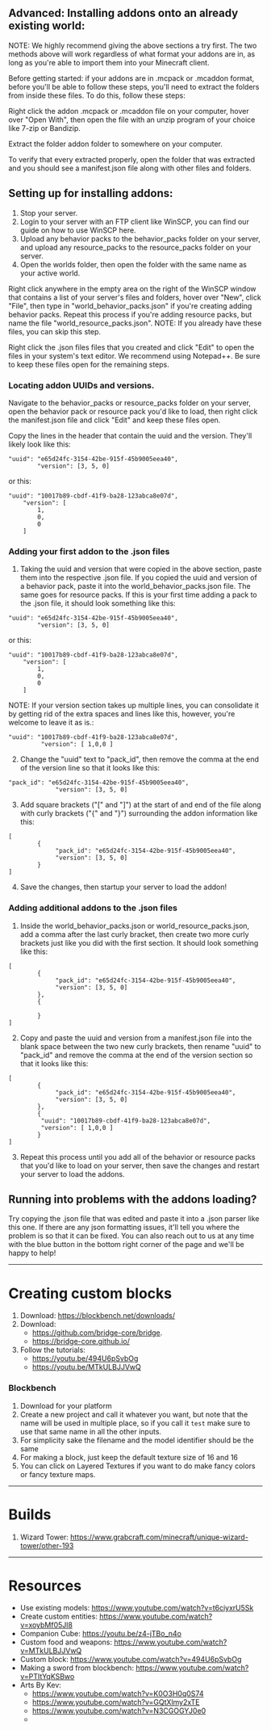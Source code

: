 ## Advanced: Installing addons onto an already existing world:
NOTE: We highly recommend giving the above sections a try first. The two methods above will work regardless of what format your addons are in, as long as you're able to import them into your Minecraft client.

Before getting started: if your addons are in .mcpack or .mcaddon format, before you'll be able to follow these steps, you'll need to extract the folders from inside these files. To do this, follow these steps:

Right click the addon .mcpack or .mcaddon file on your computer, hover over "Open With", then open the file with an unzip program of your choice like 7-zip or Bandizip.

Extract the folder addon folder to somewhere on your computer. 

To verify that every extracted properly, open the folder that was extracted and you should see a manifest.json file along with other files and folders.

## Setting up for installing addons:
1. Stop your server.
1. Login to your server with an FTP client like WinSCP, you can find our guide on how to use WinSCP here. 
1. Upload any behavior packs to the behavior_packs folder on your server, and upload any resource_packs to the resource_packs folder on your server.
1. Open the worlds folder, then open the folder with the same name as your active world.

Right click anywhere in the empty area on the right of the WinSCP window that contains a list of your server's files and folders, hover over "New", click "File", then type in "world_behavior_packs.json" if you're creating adding behavior packs. Repeat this process if you're adding resource packs, but name the file "world_resource_packs.json". NOTE: If you already have these files, you can skip this step.

Right click the .json files files that you created and click "Edit" to open the files in your system's text editor. We recommend using Notepad++. Be sure to keep these files open for the remaining steps.

### Locating addon UUIDs and versions.
Navigate to the behavior_packs or resource_packs folder on your server, open the behavior pack or resource pack you'd like to load, then right click the manifest.json file and click "Edit" and keep these files open.

Copy the lines in the header that contain the uuid and the version. They'll likely look like this:
```
"uuid": "e65d24fc-3154-42be-915f-45b9005eea40",
        "version": [3, 5, 0]
```
or this:
```
"uuid": "10017b89-cbdf-41f9-ba28-123abca8e07d",
	"version": [
		1,
		0,
		0
	]
```

### Adding your first addon to the .json files
1. Taking the uuid and version that were copied in the above section, paste them into the respective .json file. If you copied the uuid and version of a behavior pack, paste it into the world_behavior_packs.json file. The same goes for resource packs. If this is your first time adding a pack to the .json file, it should look something like this:

```
"uuid": "e65d24fc-3154-42be-915f-45b9005eea40",
        "version": [3, 5, 0]
```

or this:
```
"uuid": "10017b89-cbdf-41f9-ba28-123abca8e07d",
	"version": [
		1,
		0,
		0
	]
```
NOTE: If your version section takes up multiple lines, you can consolidate it by getting rid of the extra spaces and lines like this, however, you're welcome to leave it as is.:
```
"uuid": "10017b89-cbdf-41f9-ba28-123abca8e07d",
	     "version": [ 1,0,0 ]
```
2. Change the "uuid" text to "pack_id", then remove the comma at the end of the version line so that it looks like this:
```
"pack_id": "e65d24fc-3154-42be-915f-45b9005eea40",
             "version": [3, 5, 0]
```
3. Add square brackets ("[" and "]") at the start of and end of the file along with curly brackets ("{" and "}") surrounding the addon information like this:
```
[
        {
             "pack_id": "e65d24fc-3154-42be-915f-45b9005eea40",
             "version": [3, 5, 0]
        }
]
```
4. Save the changes, then startup your server to load the addon!

### Adding additional addons to the .json files
1. Inside the world_behavior_packs.json or world_resource_packs.json, add a comma after the last curly bracket, then create two more curly brackets just like you did with the first section. It should look something like this:
```
[
        {
             "pack_id": "e65d24fc-3154-42be-915f-45b9005eea40",
             "version": [3, 5, 0]
        },
        {

        }
]
```
2. Copy and paste the uuid and version from a manifest.json file into the blank space between the two new curly brackets, then rename "uuid" to "pack_id" and remove the comma at the end of the version section so that it looks like this:
```
[
        {
             "pack_id": "e65d24fc-3154-42be-915f-45b9005eea40",
             "version": [3, 5, 0]
        },
        {
	     "uuid": "10017b89-cbdf-41f9-ba28-123abca8e07d",
	     "version": [ 1,0,0 ]
        }
]
```
3. Repeat this process until you add all of the behavior or resource packs that you'd like to load on your server, then save the changes and restart your server to load the addons.

## Running into problems with the addons loading?
Try copying the .json file that was edited and paste it into a .json parser like this one. If there are any json formatting issues, it'll tell you where the problem is so that it can be fixed. You can also reach out to us at any time with the blue button in the bottom right corner of the page and we'll be happy to help!


---

# Creating custom blocks
1. Download: https://blockbench.net/downloads/
1. Download: 
   * https://github.com/bridge-core/bridge.
   * https://bridge-core.github.io/
1. Follow the tutorials:
   * https://youtu.be/494U6pSvbOg
   * https://youtu.be/MTkULBJJVwQ


### Blockbench
1. Download for your platform
2. Create a new project and call it whatever you want, but note that the name will be used in multiple place, so if you call it `test` make sure to use that same name in all the other inputs.
3. For simplicity sake the filename and the model identifier should be the same
4. For making a block, just keep the default texture size of 16 and 16
5. You can click on Layered Textures if you want to do make fancy colors or fancy texture maps.



---

# Builds
1. Wizard Tower: https://www.grabcraft.com/minecraft/unique-wizard-tower/other-193

---

# Resources
* Use existing models: https://www.youtube.com/watch?v=t6ciyxrU5Sk
* Create custom entities: https://www.youtube.com/watch?v=xoybMf05Jl8
* Companion Cube: https://youtu.be/z4-jTBo_n4o
* Custom food and weapons: https://www.youtube.com/watch?v=MTkULBJJVwQ
* Custom block: https://www.youtube.com/watch?v=494U6pSvbOg
* Making a sword from blockbench: https://www.youtube.com/watch?v=PTItYqKSBwo
* Arts By Kev:
    * https://www.youtube.com/watch?v=K0O3H0q0S74
    * https://www.youtube.com/watch?v=GQtXlmy2xTE
    * https://www.youtube.com/watch?v=N3CGOGYJ0e0
    * 
